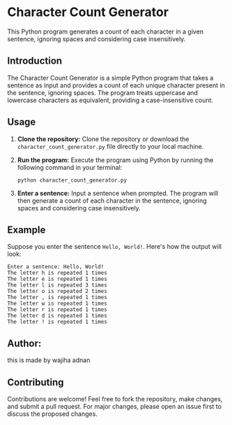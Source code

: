 # Character Count Generator

This Python program generates a count of each character in a given sentence, ignoring spaces and considering case insensitively.

## Introduction

The Character Count Generator is a simple Python program that takes a sentence as input and provides a count of each unique character present in the sentence, ignoring spaces. The program treats uppercase and lowercase characters as equivalent, providing a case-insensitive count.

## Usage

1. **Clone the repository:** Clone the repository or download the `character_count_generator.py` file directly to your local machine.

2. **Run the program:** Execute the program using Python by running the following command in your terminal:

    ```
    python character_count_generator.py
    ```

3. **Enter a sentence:** Input a sentence when prompted. The program will then generate a count of each character in the sentence, ignoring spaces and considering case insensitively.

## Example

Suppose you enter the sentence `Hello, World!`. Here's how the output will look:

```
Enter a sentence: Hello, World!
The letter h is repeated 1 times
The letter e is repeated 1 times
The letter l is repeated 3 times
The letter o is repeated 2 times
The letter , is repeated 1 times
The letter w is repeated 1 times
The letter r is repeated 1 times
The letter d is repeated 1 times
The letter ! is repeated 1 times
```
## Author:
this is made by wajiha adnan

## Contributing

Contributions are welcome! Feel free to fork the repository, make changes, and submit a pull request. For major changes, please open an issue first to discuss the proposed changes.

